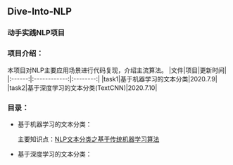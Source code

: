 ## Dive-Into-NLP
### 动手实践NLP项目

### 项目介绍：
本项目对NLP主要应用场景进行代码复现，介绍主流算法。
|文件|项目|更新时间|
|:------:|:------------:|:--------:|
|task1|基于机器学习的文本分类|2020.7.9|
|task2|基于深度学习的文本分类(TextCNN)|2020.7.10|

### 目录：

* 基于机器学习的文本分类：
  
   主要知识点：[NLP文本分类之基于传统机器学习算法](https://blog.csdn.net/qq_43266327/article/details/107218512)<br />

* 基于深度学习的文本分类：
   